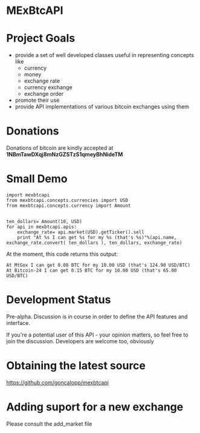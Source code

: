 MExBtcAPI
=========


Project Goals
=============

* provide a set of well developed classes useful in representing concepts like  
    * currency
    * money
    * exchange rate
    * currency exchange
    * exchange order
* promote their use
* provide API implementations of various bitcoin exchanges using them

Donations
=========
Donations of bitcoin are kindly accepted at **1NBmTawDXqj8mNzGZSTzS1qmeyBhNideTM**

Small Demo
==========

    import mexbtcapi
    from mexbtcapi.concepts.currencies import USD
    from mexbtcapi.concepts.currency import Amount


    ten_dollars= Amount(10, USD)
    for api in mexbtcapi.apis:
        exchange_rate= api.market(USD).getTicker().sell
        print "At %s I can get %s for my %s (that's %s)"%(api.name, exchange_rate.convert( ten_dollars ), ten_dollars, exchange_rate)

At the moment, this code returns this output:

    At MtGox I can get 0.08 BTC for my 10.00 USD (that's 124.90 USD/BTC)
    At Bitcoin-24 I can get 0.15 BTC for my 10.00 USD (that's 65.00 USD/BTC)


Development Status
==================

Pre-alpha.
Discussion is in course in order to define the API features and interface.

If you're a potential user of this API - your opinion matters, so feel free to join the discussion.
Developers are welcome too, obviously

Obtaining the latest source
===========================
https://github.com/goncalopp/mexbtcapi


Adding suport for a new exchange
================================
Please consult the add_market file
